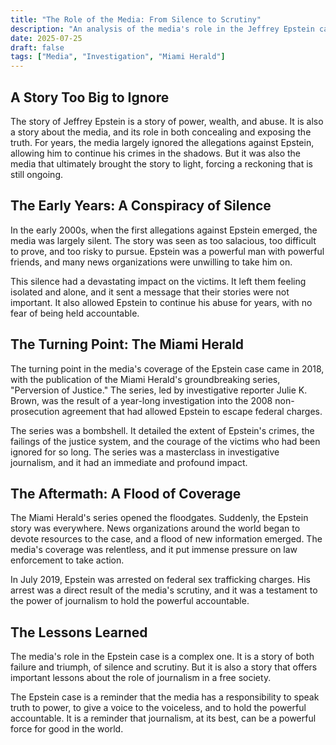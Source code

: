```yaml
---
title: "The Role of the Media: From Silence to Scrutiny"
description: "An analysis of the media's role in the Jeffrey Epstein case, from the early years of silence and complicity to the investigative reporting that finally brought the story to light."
date: 2025-07-25
draft: false
tags: ["Media", "Investigation", "Miami Herald"]
---
```


## A Story Too Big to Ignore

The story of Jeffrey Epstein is a story of power, wealth, and abuse. It is also a story about the media, and its role in both concealing and exposing the truth. For years, the media largely ignored the allegations against Epstein, allowing him to continue his crimes in the shadows. But it was also the media that ultimately brought the story to light, forcing a reckoning that is still ongoing.

## The Early Years: A Conspiracy of Silence

In the early 2000s, when the first allegations against Epstein emerged, the media was largely silent. The story was seen as too salacious, too difficult to prove, and too risky to pursue. Epstein was a powerful man with powerful friends, and many news organizations were unwilling to take him on.

This silence had a devastating impact on the victims. It left them feeling isolated and alone, and it sent a message that their stories were not important. It also allowed Epstein to continue his abuse for years, with no fear of being held accountable.

## The Turning Point: The Miami Herald

The turning point in the media's coverage of the Epstein case came in 2018, with the publication of the Miami Herald's groundbreaking series, "Perversion of Justice." The series, led by investigative reporter Julie K. Brown, was the result of a year-long investigation into the 2008 non-prosecution agreement that had allowed Epstein to escape federal charges.

The series was a bombshell. It detailed the extent of Epstein's crimes, the failings of the justice system, and the courage of the victims who had been ignored for so long. The series was a masterclass in investigative journalism, and it had an immediate and profound impact.

## The Aftermath: A Flood of Coverage

The Miami Herald's series opened the floodgates. Suddenly, the Epstein story was everywhere. News organizations around the world began to devote resources to the case, and a flood of new information emerged. The media's coverage was relentless, and it put immense pressure on law enforcement to take action.

In July 2019, Epstein was arrested on federal sex trafficking charges. His arrest was a direct result of the media's scrutiny, and it was a testament to the power of journalism to hold the powerful accountable.

## The Lessons Learned

The media's role in the Epstein case is a complex one. It is a story of both failure and triumph, of silence and scrutiny. But it is also a story that offers important lessons about the role of journalism in a free society.

The Epstein case is a reminder that the media has a responsibility to speak truth to power, to give a voice to the voiceless, and to hold the powerful accountable. It is a reminder that journalism, at its best, can be a powerful force for good in the world.
